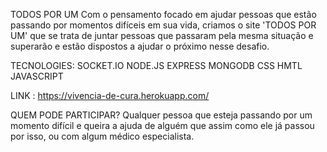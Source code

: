 TODOS POR UM
Com o pensamento focado em ajudar pessoas que estão passando por momentos difíceis em sua vida, criamos o site 'TODOS POR UM' que se trata de juntar pessoas que passaram pela mesma situação e superarão e estão dispostos a ajudar o próximo nesse desafio.

TECNOLOGIES:
SOCKET.IO
NODE.JS
EXPRESS
MONGODB
CSS
HMTL
JAVASCRIPT

LINK : https://vivencia-de-cura.herokuapp.com/

QUEM PODE PARTICIPAR?
Qualquer pessoa que esteja passando por um momento difícil e queira a ajuda de alguém que assim como ele já passou por isso, ou com algum médico especialista.
